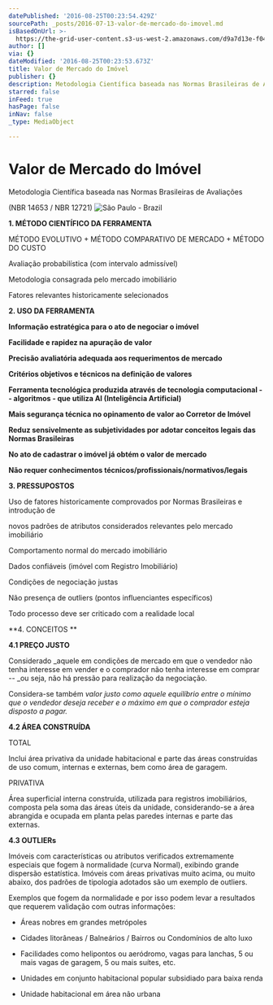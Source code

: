```yaml
---
datePublished: '2016-08-25T00:23:54.429Z'
sourcePath: _posts/2016-07-13-valor-de-mercado-do-imovel.md
isBasedOnUrl: >-
  https://the-grid-user-content.s3-us-west-2.amazonaws.com/d9a7d13e-f04b-443b-9dce-81742d7200b1.jpg
author: []
via: {}
dateModified: '2016-08-25T00:23:53.673Z'
title: Valor de Mercado do Imóvel
publisher: {}
description: Metodologia Científica baseada nas Normas Brasileiras de Avaliações
starred: false
inFeed: true
hasPage: false
inNav: false
_type: MediaObject

---
```

# **Valor de Mercado do Imóvel**

Metodologia Científica baseada nas Normas Brasileiras de Avaliações

(NBR 14653 / NBR 12721)
![São Paulo - Brazil](https://the-grid-user-content.s3-us-west-2.amazonaws.com/d9a7d13e-f04b-443b-9dce-81742d7200b1.jpg)

**1\. MÉTODO CIENTÍFICO DA FERRAMENTA**

MÉTODO EVOLUTIVO + MÉTODO COMPARATIVO DE MERCADO + MÉTODO DO CUSTO

Avaliação probabilística (com intervalo admissível)

Metodologia consagrada pelo mercado imobiliário

Fatores relevantes historicamente selecionados

**2\. USO DA FERRAMENTA**

**Informação estratégica para o ato de negociar o imóvel**

**Facilidade e rapidez na apuração de valor**

**Precisão avaliatória adequada aos requerimentos de mercado**

**Critérios objetivos e técnicos na definição de valores**

**Ferramenta tecnológica produzida através de tecnologia computacional -- algoritmos - que utiliza AI (Inteligência Artificial)**

**Mais segurança técnica no opinamento de valor ao Corretor de Imóvel**

**Reduz sensivelmente as subjetividades por adotar conceitos legais das Normas Brasileiras**

**No ato de cadastrar o imóvel já obtém o valor de mercado**

**Não requer conhecimentos técnicos/profissionais/normativos/legais**

**3\. PRESSUPOSTOS**

Uso de fatores historicamente comprovados por Normas Brasileiras e introdução de

novos padrões de atributos considerados relevantes pelo mercado imobiliário

Comportamento normal do mercado imobiliário

Dados confiáveis (imóvel com Registro Imobiliário) 

Condições de negociação justas

Não presença de outliers (pontos influenciantes específicos)

Todo processo deve ser criticado com a realidade local

**4\. CONCEITOS **

**4.1 PREÇO JUSTO**

Considerado _aquele em condições de mercado em que o vendedor não tenha interesse em vender e o comprador não tenha interesse em comprar -- _ou seja, não há pressão para realização da negociação.

Considera-se também _valor justo como aquele equilíbrio entre o mínimo que o vendedor deseja receber e o máximo em que o comprador esteja disposto a pagar._

**4.2 ÁREA CONSTRUÍDA**

TOTAL

Inclui área privativa da unidade habitacional e parte das áreas construídas de uso comum, internas e externas, bem como área de garagem.

PRIVATIVA

Área superficial interna construída, utilizada para registros imobiliários, composta pela soma das áreas úteis da unidade, considerando-se a área abrangida e ocupada em planta pelas paredes internas e parte das externas.

**4.3 OUTLIERs**

Imóveis com características ou atributos verificados extremamente especiais que fogem à normalidade (curva Normal), exibindo grande dispersão estatística. Imóveis com áreas privativas muito acima, ou muito abaixo, dos padrões de tipologia adotados são um exemplo de outliers.

Exemplos que fogem da normalidade e por isso podem levar a resultados que requerem validação com outras informações:

- Áreas nobres em grandes metrópoles

- Cidades litorâneas / Balneários / Bairros ou Condomínios de alto luxo

- Facilidades como helipontos ou aeródromo, vagas para lanchas, 5 ou mais vagas de garagem, 5 ou mais suítes, etc.

- Unidades em conjunto habitacional popular subsidiado para baixa renda

- Unidade habitacional em área não urbana